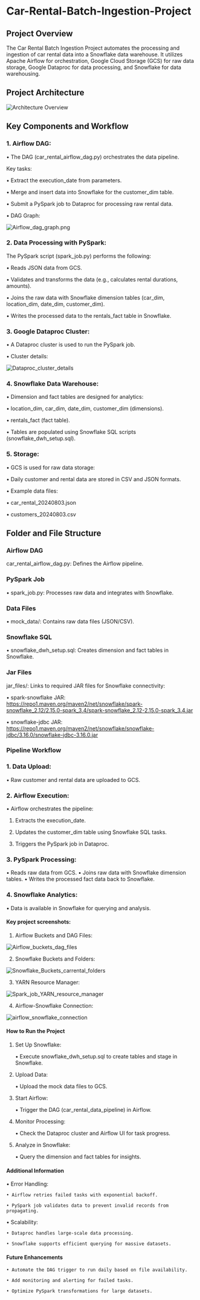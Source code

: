 # Car-Rental-Batch-Ingestion-Project

## Project Overview

The Car Rental Batch Ingestion Project automates the processing and ingestion of car rental data into a Snowflake data warehouse. It utilizes Apache Airflow for orchestration, Google Cloud Storage (GCS) for raw data storage, Google Dataproc for data processing, and Snowflake for data warehousing.

## Project Architecture
![Architecture Overview](https://github.com/Kaushik-Puttaswamy/Car-Rental-Analytics-Pipeline-with-Airflow-Snowflake-and-GCP/blob/main/Architecture%20Overview.png)

## Key Components and Workflow

### 1. Airflow DAG:
   
 • The DAG (car_rental_airflow_dag.py) orchestrates the data pipeline.

Key tasks:

   • Extract the execution_date from parameters.
   
   • Merge and insert data into Snowflake for the customer_dim table.
   
   • Submit a PySpark job to Dataproc for processing raw rental data.
   
   
• DAG Graph:
  
![Airflow_dag_graph.png](https://github.com/Kaushik-Puttaswamy/Car-Rental-Analytics-Pipeline-with-Airflow-Snowflake-and-GCP/blob/main/Airflow_dag_graph.png)

### 2. Data Processing with PySpark:
   
The PySpark script (spark_job.py) performs the following:

• Reads JSON data from GCS.

• Validates and transforms the data (e.g., calculates rental durations, amounts).

• Joins the raw data with Snowflake dimension tables (car_dim, location_dim, date_dim, customer_dim).

• Writes the processed data to the rentals_fact table in Snowflake.

### 3. Google Dataproc Cluster:

• A Dataproc cluster is used to run the PySpark job.

• Cluster details:

![Dataproc_cluster_details](https://github.com/Kaushik-Puttaswamy/Car-Rental-Analytics-Pipeline-with-Airflow-Snowflake-and-GCP/blob/main/Dataproc_cluster_details.png)

### 4. Snowflake Data Warehouse:
   
• Dimension and fact tables are designed for analytics:

   • location_dim, car_dim, date_dim, customer_dim (dimensions).

   • rentals_fact (fact table).

• Tables are populated using Snowflake SQL scripts (snowflake_dwh_setup.sql).

### 5. Storage:
   
 • GCS is used for raw data storage:
 
   • Daily customer and rental data are stored in CSV and JSON formats.
    
 • Example data files:
 
   • car_rental_20240803.json
   
   • customers_20240803.csv

## Folder and File Structure

### Airflow DAG

car_rental_airflow_dag.py: Defines the Airflow pipeline.

### PySpark Job

 •  spark_job.py: Processes raw data and integrates with Snowflake.

### Data Files

 •  mock_data/: Contains raw data files (JSON/CSV).

### Snowflake SQL

 •  snowflake_dwh_setup.sql: Creates dimension and fact tables in Snowflake.

### Jar Files

jar_files/: Links to required JAR files for Snowflake connectivity:

 •  spark-snowflake JAR: https://repo1.maven.org/maven2/net/snowflake/spark-snowflake_2.12/2.15.0-spark_3.4/spark-snowflake_2.12-2.15.0-spark_3.4.jar

 •  snowflake-jdbc JAR: https://repo1.maven.org/maven2/net/snowflake/snowflake-jdbc/3.16.0/snowflake-jdbc-3.16.0.jar

### Pipeline Workflow

### 1.	Data Upload:
	
 •	Raw customer and rental data are uploaded to GCS.
 
### 2.	Airflow Execution:
	
 •	Airflow orchestrates the pipeline:
 
   1.	Extracts the execution_date.
  
   2.	Updates the customer_dim table using Snowflake SQL tasks.

   3.	Triggers the PySpark job in Dataproc.

### 3.	PySpark Processing:

• Reads raw data from GCS.
• Joins raw data with Snowflake dimension tables.
• Writes the processed fact data back to Snowflake.
 
### 4.	Snowflake Analytics:

• Data is available in Snowflake for querying and analysis.

#### Key project screenshots:

1.	Airflow Buckets and DAG Files:

   ![Airflow_buckets_dag_files](https://github.com/Kaushik-Puttaswamy/Car-Rental-Analytics-Pipeline-with-Airflow-Snowflake-and-GCP/blob/main/Airflow_buckets_dag_files.png)

2.	Snowflake Buckets and Folders:

![Snowflake_Buckets_carrental_folders](https://github.com/Kaushik-Puttaswamy/Car-Rental-Analytics-Pipeline-with-Airflow-Snowflake-and-GCP/blob/main/Snowflake_Buckets_carrental_folders.png)

3.	YARN Resource Manager:
   
   ![Spark_job_YARN_resource_manager](https://github.com/Kaushik-Puttaswamy/Car-Rental-Analytics-Pipeline-with-Airflow-Snowflake-and-GCP/blob/main/Spark_job_YARN_resource_manager.png)
   
4. Airflow-Snowflake Connection:
   
![airflow_snowflake_connection](https://github.com/Kaushik-Puttaswamy/Car-Rental-Analytics-Pipeline-with-Airflow-Snowflake-and-GCP/blob/main/airflow_snowflake_connection.png)

#### How to Run the Project

1. Set Up Snowflake:
   
	•	Execute snowflake_dwh_setup.sql to create tables and stage in Snowflake.

2. Upload Data:
   
	•	Upload the mock data files to GCS.

3.	Start Airflow:
   
	•	Trigger the DAG (car_rental_data_pipeline) in Airflow.

4.	Monitor Processing:
   
	•	Check the Dataproc cluster and Airflow UI for task progress.

5.	Analyze in Snowflake:
   
	•	Query the dimension and fact tables for insights.

#### Additional Information

• Error Handling:
 
  	• Airflow retries failed tasks with exponential backoff.
    
  	• PySpark job validates data to prevent invalid records from propagating.
    
•	Scalability:
 
  	• Dataproc handles large-scale data processing.
    
  	• Snowflake supports efficient querying for massive datasets.

#### Future Enhancements

	• Automate the DAG trigger to run daily based on file availability.

	• Add monitoring and alerting for failed tasks.

	• Optimize PySpark transformations for large datasets.
